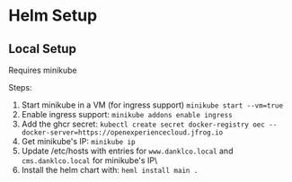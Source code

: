 # Helm Setup

## Local Setup

Requires minikube

Steps: 

 1. Start minikube in a VM (for ingress support) `minikube start --vm=true`
 2. Enable ingress support: `minikube addons enable ingress`
 3. Add the ghcr secret: `kubectl create secret docker-registry oec --docker-server=https://openexperiencecloud.jfrog.io`
 4. Get minikube's IP: `minikube ip`
 5. Update /etc/hosts with entries for `www.danklco.local` and `cms.danklco.local` for minikube's IP\
 6. Install the helm chart with: `heml install main .`